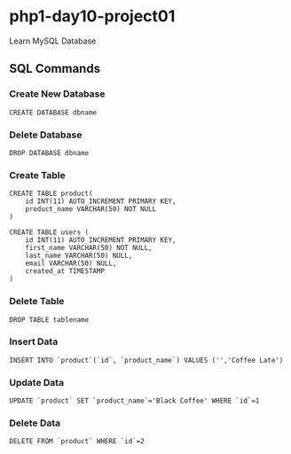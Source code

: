# php1-day10-project01
Learn MySQL Database


## SQL Commands

### Create New Database
    CREATE DATABASE dbname

### Delete Database
    DROP DATABASE dbname

### Create Table
    CREATE TABLE product(
        id INT(11) AUTO_INCREMENT PRIMARY KEY,
        product_name VARCHAR(50) NOT NULL
    )

    CREATE TABLE users (
        id INT(11) AUTO_INCREMENT PRIMARY KEY,
        first_name VARCHAR(50) NOT NULL,
        last_name VARCHAR(50) NULL,
        email VARCHAR(50) NULL,
        created_at TIMESTAMP
    )

### Delete Table
    DROP TABLE tablename

### Insert Data
    INSERT INTO `product`(`id`, `product_name`) VALUES ('','Coffee Late')

### Update Data
    UPDATE `product` SET `product_name`='Black Coffee' WHERE `id`=1

### Delete Data
    DELETE FROM `product` WHERE `id`=2